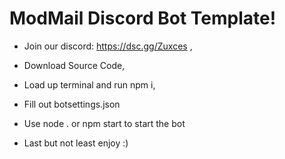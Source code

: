 # ModMail Discord Bot Template!

- Join our discord: https://dsc.gg/Zuxces ,

- Download Source Code,

- Load up terminal and run npm i,

- Fill out botsettings.json

- Use node . or npm start to start the bot

- Last but not least enjoy :)
